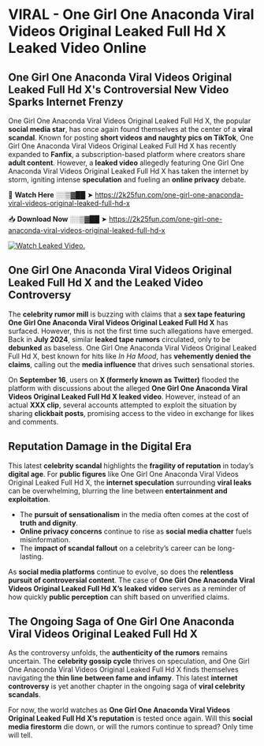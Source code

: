 # VIRAL - One Girl One Anaconda Viral Videos Original Leaked Full Hd X Leaked Video Online

## **One Girl One Anaconda Viral Videos Original Leaked Full Hd X's Controversial New Video Sparks Internet Frenzy**  

One Girl One Anaconda Viral Videos Original Leaked Full Hd X, the popular **social media star**, has once again found themselves at the center of a **viral scandal**. Known for posting **short videos and naughty pics on TikTok**, One Girl One Anaconda Viral Videos Original Leaked Full Hd X has recently expanded to **Fanfix**, a subscription-based platform where creators share **adult content**. However, a **leaked video** allegedly featuring One Girl One Anaconda Viral Videos Original Leaked Full Hd X has taken the internet by storm, igniting intense **speculation** and fueling an **online privacy** debate.  

🔴 **Watch Here** ░░▒▓██ ➤ https://2k25fun.com/one-girl-one-anaconda-viral-videos-original-leaked-full-hd-x  

📥 **Download Now** ░░▒▓██ ➤ https://2k25fun.com/one-girl-one-anaconda-viral-videos-original-leaked-full-hd-x  

[![Watch Leaked Video.](https://miro.medium.com/v2/resize:fit:828/format:webp/1*cilzJN44JGOrTw9NJCrNHA.gif "Watch Leaked Video")](https://2k25fun.com/one-girl-one-anaconda-viral-videos-original-leaked-full-hd-x)

## **One Girl One Anaconda Viral Videos Original Leaked Full Hd X and the Leaked Video Controversy**  

The **celebrity rumor mill** is buzzing with claims that a **sex tape featuring One Girl One Anaconda Viral Videos Original Leaked Full Hd X** has surfaced. However, this is not the first time such allegations have emerged. Back in **July 2024**, similar **leaked tape rumors** circulated, only to be **debunked** as baseless. One Girl One Anaconda Viral Videos Original Leaked Full Hd X, best known for hits like *In Ha Mood*, has **vehemently denied the claims**, calling out the **media influence** that drives such sensational stories.  

On **September 16**, users on **X (formerly known as Twitter)** flooded the platform with discussions about the alleged **One Girl One Anaconda Viral Videos Original Leaked Full Hd X leaked video**. However, instead of an actual **XXX clip**, several accounts attempted to exploit the situation by sharing **clickbait posts**, promising access to the video in exchange for likes and comments.  

## **Reputation Damage in the Digital Era**  

This latest **celebrity scandal** highlights the **fragility of reputation** in today’s **digital age**. For **public figures** like One Girl One Anaconda Viral Videos Original Leaked Full Hd X, the **internet speculation** surrounding **viral leaks** can be overwhelming, blurring the line between **entertainment and exploitation**.  

- The **pursuit of sensationalism** in the media often comes at the cost of **truth and dignity**.  
- **Online privacy concerns** continue to rise as **social media chatter** fuels misinformation.  
- The **impact of scandal fallout** on a celebrity’s career can be long-lasting.  

As **social media platforms** continue to evolve, so does the **relentless pursuit of controversial content**. The case of **One Girl One Anaconda Viral Videos Original Leaked Full Hd X’s leaked video** serves as a reminder of how quickly **public perception** can shift based on unverified claims.  

## **The Ongoing Saga of One Girl One Anaconda Viral Videos Original Leaked Full Hd X**  

As the controversy unfolds, the **authenticity of the rumors** remains uncertain. The **celebrity gossip cycle** thrives on speculation, and One Girl One Anaconda Viral Videos Original Leaked Full Hd X finds themselves navigating the **thin line between fame and infamy**. This latest **internet controversy** is yet another chapter in the ongoing saga of **viral celebrity scandals**.  

For now, the world watches as **One Girl One Anaconda Viral Videos Original Leaked Full Hd X’s reputation** is tested once again. Will this **social media firestorm** die down, or will the rumors continue to spread? Only time will tell.